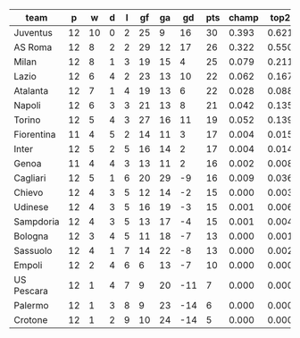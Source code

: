 |    team    | p  | w  | d | l | gf | ga | gd  | pts | champ | top2  | top3  | top4  |  5-7  | bot4  | bot3  | bot2  |
|------------|----|----|---|---|----|----|-----|-----|-------|-------|-------|-------|-------|-------|-------|-------|
| Juventus   | 12 | 10 | 0 | 2 | 25 |  9 |  16 |  30 | 0.393 | 0.621 | 0.763 | 0.854 | 0.116 | 0.000 | 0.000 | 0.000|
| AS Roma    | 12 |  8 | 2 | 2 | 29 | 12 |  17 |  26 | 0.322 | 0.550 | 0.701 | 0.809 | 0.146 | 0.000 | 0.000 | 0.000|
| Milan      | 12 |  8 | 1 | 3 | 19 | 15 |   4 |  25 | 0.079 | 0.211 | 0.350 | 0.488 | 0.298 | 0.002 | 0.000 | 0.000|
| Lazio      | 12 |  6 | 4 | 2 | 23 | 13 |  10 |  22 | 0.062 | 0.167 | 0.294 | 0.422 | 0.329 | 0.002 | 0.001 | 0.000|
| Atalanta   | 12 |  7 | 1 | 4 | 19 | 13 |   6 |  22 | 0.028 | 0.088 | 0.177 | 0.275 | 0.329 | 0.006 | 0.003 | 0.001|
| Napoli     | 12 |  6 | 3 | 3 | 21 | 13 |   8 |  21 | 0.042 | 0.135 | 0.248 | 0.374 | 0.330 | 0.003 | 0.001 | 0.000|
| Torino     | 12 |  5 | 4 | 3 | 27 | 16 |  11 |  19 | 0.052 | 0.139 | 0.255 | 0.372 | 0.325 | 0.004 | 0.001 | 0.000|
| Fiorentina | 11 |  4 | 5 | 2 | 14 | 11 |   3 |  17 | 0.004 | 0.015 | 0.035 | 0.066 | 0.172 | 0.057 | 0.028 | 0.011|
| Inter      | 12 |  5 | 2 | 5 | 16 | 14 |   2 |  17 | 0.004 | 0.014 | 0.033 | 0.067 | 0.176 | 0.052 | 0.026 | 0.010|
| Genoa      | 11 |  4 | 4 | 3 | 13 | 11 |   2 |  16 | 0.002 | 0.008 | 0.022 | 0.042 | 0.129 | 0.090 | 0.045 | 0.020|
| Cagliari   | 12 |  5 | 1 | 6 | 20 | 29 |  -9 |  16 | 0.009 | 0.036 | 0.078 | 0.131 | 0.246 | 0.029 | 0.013 | 0.006|
| Chievo     | 12 |  4 | 3 | 5 | 12 | 14 |  -2 |  15 | 0.000 | 0.003 | 0.008 | 0.016 | 0.071 | 0.177 | 0.098 | 0.045|
| Udinese    | 12 |  4 | 3 | 5 | 16 | 19 |  -3 |  15 | 0.001 | 0.006 | 0.017 | 0.037 | 0.126 | 0.093 | 0.049 | 0.021|
| Sampdoria  | 12 |  4 | 3 | 5 | 13 | 17 |  -4 |  15 | 0.001 | 0.004 | 0.011 | 0.026 | 0.096 | 0.128 | 0.071 | 0.030|
| Bologna    | 12 |  3 | 4 | 5 | 11 | 18 |  -7 |  13 | 0.000 | 0.001 | 0.002 | 0.005 | 0.038 | 0.285 | 0.174 | 0.089|
| Sassuolo   | 12 |  4 | 1 | 7 | 14 | 22 |  -8 |  13 | 0.000 | 0.002 | 0.006 | 0.015 | 0.061 | 0.195 | 0.112 | 0.052|
| Empoli     | 12 |  2 | 4 | 6 |  6 | 13 |  -7 |  10 | 0.000 | 0.000 | 0.000 | 0.001 | 0.007 | 0.599 | 0.451 | 0.293|
| US Pescara | 12 |  1 | 4 | 7 |  9 | 20 | -11 |   7 | 0.000 | 0.000 | 0.000 | 0.000 | 0.003 | 0.727 | 0.599 | 0.428|
| Palermo    | 12 |  1 | 3 | 8 |  9 | 23 | -14 |   6 | 0.000 | 0.000 | 0.000 | 0.000 | 0.001 | 0.767 | 0.654 | 0.486|
| Crotone    | 12 |  1 | 2 | 9 | 10 | 24 | -14 |   5 | 0.000 | 0.000 | 0.000 | 0.000 | 0.002 | 0.785 | 0.674 | 0.508|
